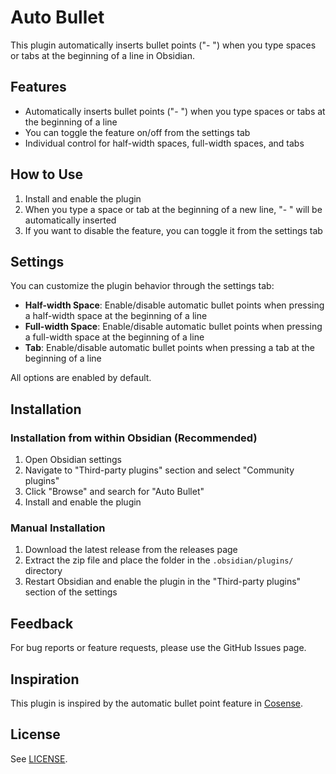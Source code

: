 # Auto Bullet

This plugin automatically inserts bullet points ("- ") when you type spaces or tabs at the beginning of a line in Obsidian.

## Features

- Automatically inserts bullet points ("- ") when you type spaces or tabs at the beginning of a line
- You can toggle the feature on/off from the settings tab
- Individual control for half-width spaces, full-width spaces, and tabs

## How to Use

1. Install and enable the plugin
2. When you type a space or tab at the beginning of a new line, "- " will be automatically inserted
3. If you want to disable the feature, you can toggle it from the settings tab

## Settings

You can customize the plugin behavior through the settings tab:

- **Half-width Space**: Enable/disable automatic bullet points when pressing a half-width space at the beginning of a line
- **Full-width Space**: Enable/disable automatic bullet points when pressing a full-width space at the beginning of a line
- **Tab**: Enable/disable automatic bullet points when pressing a tab at the beginning of a line

All options are enabled by default.

## Installation

### Installation from within Obsidian (Recommended)

1. Open Obsidian settings
2. Navigate to "Third-party plugins" section and select "Community plugins"
3. Click "Browse" and search for "Auto Bullet"
4. Install and enable the plugin

### Manual Installation

1. Download the latest release from the releases page
2. Extract the zip file and place the folder in the `.obsidian/plugins/` directory
3. Restart Obsidian and enable the plugin in the "Third-party plugins" section of the settings

## Feedback

For bug reports or feature requests, please use the GitHub Issues page.

## Inspiration

This plugin is inspired by the automatic bullet point feature in [Cosense](https://scrapbox.io).

## License

See [LICENSE](LICENSE).
